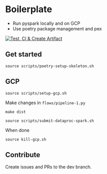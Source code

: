 # Boilerplate
- Run pyspark locally and on GCP
- Use poetry package management and pex

[![Test, CI & Create Artifact](https://github.com/sthenkel23/spark-play/actions/workflows/ci.yml/badge.svg?branch=main)](https://github.com/sthenkel23/spark-play/actions/workflows/ci.yml)

## Get started 
`source scripts/poetry-setup-skeleton.sh`

## GCP
`source scripts/setup-gcp.sh`

Make changes in `flows/pipeline-1.py`

`make dist`

`source scripts/submit-dataproc-spark.sh`

When done

`source kill-gcp.sh`

## Contribute
Create issues and PRs to the dev branch.
